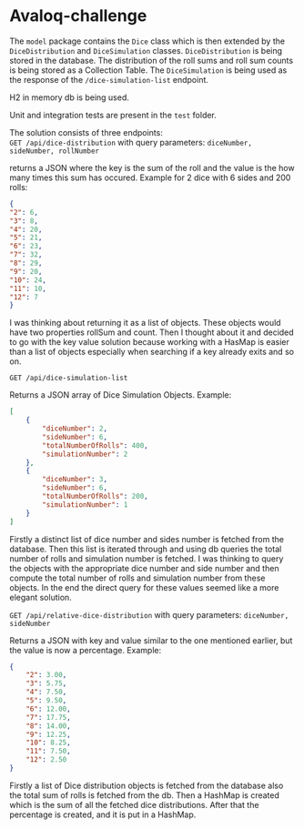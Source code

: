 # Avaloq-challenge
The `model` package contains the `Dice` class which is then extended by the `DiceDistribution`
and `DiceSimulation` classes. `DiceDistribution` is being stored in the database. 
The distribution of the roll sums and roll sum counts is being stored as a Collection Table.
The `DiceSimulation` is being used as the response of the `/dice-simulation-list` endpoint.   
  
H2 in memory db is being used. 
  
Unit and integration tests are present in the `test` folder.  
  
The solution consists of three endpoints:  
`GET /api/dice-distribution` 
with query parameters: `diceNumber, sideNumber, rollNumber`  
  
returns a JSON where the key is the sum of the roll and the value is the how many times this sum has occured.  Example for 2 dice with 6 sides and 200 rolls:  
```json
{
"2": 6,
"3": 8,
"4": 20,
"5": 21,
"6": 23,
"7": 32,
"8": 29,
"9": 20,
"10": 24,
"11": 10,
"12": 7
}
```
I was thinking about returning it as a list of objects. These objects would have two properties rollSum and count.
Then I thought about it and decided to go with the key value solution because working with a 
HasMap is easier than a list of objects especially when searching if a key already exits and so on.  

`GET /api/dice-simulation-list`  
  
Returns a JSON array of Dice Simulation Objects. Example:
```json
[
    {
        "diceNumber": 2,
        "sideNumber": 6,
        "totalNumberOfRolls": 400,
        "simulationNumber": 2
    },
    {
        "diceNumber": 3,
        "sideNumber": 6,
        "totalNumberOfRolls": 200,
        "simulationNumber": 1
    }
]
```

Firstly a distinct list of dice number and sides number is fetched from the database. 
Then this list is iterated through and using db queries the total number of rolls and simulation number is fetched.
I was thinking to query the objects with the appropriate dice number and side number and then compute 
the total number of rolls and simulation number from these objects. 
In the end the direct query for these values seemed like a more elegant solution.

`GET /api/relative-dice-distribution`
with query parameters: `diceNumber, sideNumber`
  
Returns a JSON with key and value similar to the one mentioned earlier, but the value is now a percentage.
Example:
```json
{
    "2": 3.00,
    "3": 5.75,
    "4": 7.50,
    "5": 9.50,
    "6": 12.00,
    "7": 17.75,
    "8": 14.00,
    "9": 12.25,
    "10": 8.25,
    "11": 7.50,
    "12": 2.50
}
```
Firstly a list of Dice distribution objects is fetched from the database also the total sum of rolls is fetched from the db.
Then a HashMap is created which is the sum of all the fetched dice distributions.
After that the percentage is created, and it is put in a HashMap.
